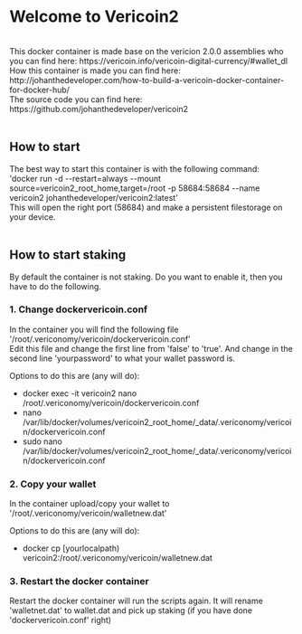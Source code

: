 # Welcome to Vericoin2

</br>
This docker container is made base on the vericion 2.0.0 assemblies who you can find here: https://vericoin.info/vericoin-digital-currency/#wallet_dl </br>
How this container is made you can find here: http://johanthedeveloper.com/how-to-build-a-vericoin-docker-container-for-docker-hub/ </br>
The source code you can find here: https://github.com/johanthedeveloper/vericoin2 </br>
</br>

## How to start
The best way  to start this container is with the following command:</br>
'docker run -d --restart=always --mount source=vericoin2_root_home,target=/root -p 58684:58684 --name vericoin2 johanthedeveloper/vericoin2:latest'</br>
This will open the right port (58684) and make a persistent filestorage on your device.</br>
</br>

## How to start staking
By default the container is not staking. Do you want to enable it, then you have to do the following.</br>

### 1. Change dockervericoin.conf
In the container you will find the following file '/root/.vericonomy/vericoin/dockervericoin.conf'</br>
Edit this file and change the first line from 'false' to 'true'. And change in the second line 'yourpassword' to what your wallet password is.

Options to do this are (any will do):
- docker exec -it vericoin2 nano /root/.vericonomy/vericoin/dockervericoin.conf
- nano /var/lib/docker/volumes/vericoin2_root_home/_data/.vericonomy/vericoin/dockervericoin.conf
- sudo nano /var/lib/docker/volumes/vericoin2_root_home/_data/.vericonomy/vericoin/dockervericoin.conf

### 2. Copy your wallet
In the container upload/copy your wallet to '/root/.vericonomy/vericoin/walletnew.dat'</br>

Options to do this are (any will do):
- docker cp [yourlocalpath) vericoin2:/root/.vericonomy/vericoin/walletnew.dat

### 3. Restart the docker container
Restart the docker container will run the scripts again. It will rename 'walletnet.dat' to wallet.dat and pick up staking (if you have done 'dockervericoin.conf' right)

